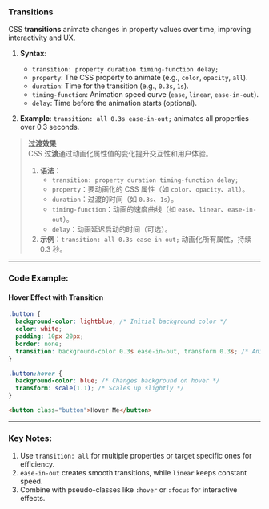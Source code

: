 ### Transitions  

CSS **transitions** animate changes in property values over time, improving interactivity and UX.  

1. **Syntax**:  
   - `transition: property duration timing-function delay;`  
   - `property`: The CSS property to animate (e.g., `color`, `opacity`, `all`).  
   - `duration`: Time for the transition (e.g., `0.3s`, `1s`).  
   - `timing-function`: Animation speed curve (`ease`, `linear`, `ease-in-out`).  
   - `delay`: Time before the animation starts (optional).  

2. **Example**: `transition: all 0.3s ease-in-out;` animates all properties over 0.3 seconds.  

> **过渡效果**  
> CSS **过渡**通过动画化属性值的变化提升交互性和用户体验。  
> 1. **语法**：  
>    - `transition: property duration timing-function delay;`  
>    - `property`：要动画化的 CSS 属性（如 `color`、`opacity`、`all`）。  
>    - `duration`：过渡的时间（如 `0.3s`、`1s`）。  
>    - `timing-function`：动画的速度曲线（如 `ease`、`linear`、`ease-in-out`）。  
>    - `delay`：动画延迟启动的时间（可选）。  
> 2. **示例**：`transition: all 0.3s ease-in-out;` 动画化所有属性，持续 0.3 秒。  

---

### Code Example:

#### **Hover Effect with Transition**
```css
.button {
  background-color: lightblue; /* Initial background color */
  color: white;
  padding: 10px 20px;
  border: none;
  transition: background-color 0.3s ease-in-out, transform 0.3s; /* Animate background and scale */
}

.button:hover {
  background-color: blue; /* Changes background on hover */
  transform: scale(1.1); /* Scales up slightly */
}
```

```html
<button class="button">Hover Me</button>
```

---

### Key Notes:  
1. Use `transition: all` for multiple properties or target specific ones for efficiency.  
2. `ease-in-out` creates smooth transitions, while `linear` keeps constant speed.  
3. Combine with pseudo-classes like `:hover` or `:focus` for interactive effects.